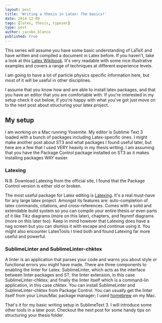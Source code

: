 ```yaml
---
layout: post
title: 'Writing a thesis in Latex: The basics!'
date: 2014-12-09
tags: [latex, thesis, typeset]
type: post
author: jacobo_blanco
published: true
---
```


This series will assume you have some basic understanding of LaTeX and have written and compiled a document in Latex before. If you haven't, take a look at this [Latex Wikibook](http://en.wikibooks.org/wiki/LaTeX). It's very readable with some nice illustrative examples and covers a range of techniques at different experience levels.

I am going to have a lot of particle physics specific information here, but most of it will be useful in other disciplines.

I assume that you know how and are able to install latex packages, and that you have an editor that you are comfortable with. If you're interested in my setup check it out below, if you're happy with what you've got just move on to the next post about structuring your latex project.

## My setup

I am working on a Mac running Yosemite. My editor is Sublime Text 3 loaded with a bunch of packages including Latex-specific ones. I might make another post about ST3 and what packages I found useful later, but here are a few that I used VERY heavily in my thesis writing. I am assuming that you have the Package Control package installed on ST3 as it makes installing packages WAY easier.

### Latexing

N.B. Download Latexing from the official site, I found that the Package Control version is either old or broken.

The most useful package for Latex editing is [Latexing](http://www.latexing.com). It's a real must-have for any large latex project. Amongst its features are: auto-completion of latex commands, citations, and cross-references. Comes with a solid and extendable build system so you can compile your entire thesis or even parts of it like Tikz diagrams (more on this later), chapters, and feynmf diagrams (more on this later too). Keep in mind however that Latexing does have a nag screen but you can dismiss it with escape and continue using it. You might also encounter LatexTools I tried both and found Latexing far more useful and powerful.

### SublimeLinter and SublimeLinter-chktex

A linter is an application that parses your code and warns you about style or functional errors you might have made. There are three components to enabling the linter for Latex: SublimeLinter, which acts as the interface between linter packages and ST; the linter extension, in this case SublimeLinter-chktex; and finally the linter itself which is a command-lin application, in this case chktex. You can install SublimeLinter and SublimeLinter-chktex from Package Control. You can usually get the linter itself from your Linux/Mac package manager; I used [homebrew](http://brew.sh) on my Mac.

That's it for my basic writing setup in SublimeText 3. I will introduce some other tools in a later post. Checkout the next post for some handy tips on structuring your thesis folder.

